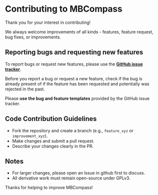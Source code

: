 # Contributing to MBCompass

Thank you for your interest in contributing!

We always welcome improvements of all kinds - features, feature request, bug fixes, or improvements.

## Reporting bugs and requesting new features

To report bugs or request new features, please use
the **[GitHub issue tracker](https://github.com/MubarakNative/MBCompass/issues)**.

Before you report a bug or request a new feature, check if the bug is already present of if the
feature has been requested and potentially was rejected in the past.

Please **use the bug and feature templates** provided by the GitHub issue tracker.

## Code Contribution Guidelines

- Fork the repository and create a branch (e.g., `feature_xyz` or `improvement_xyz`).
- Make changes and submit a pull request.
- Describe your changes clearly in the PR.

## Notes

- For larger changes, please open an Issue in github first to discuss.
- All derivative work must remain open-source under GPLv3.

Thanks for helping to improve MBCompass!